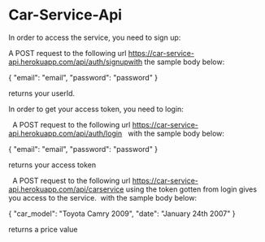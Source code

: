 # Car-Service-Api


In order to access the service, you need to sign up:

A POST request to the following url https://car-service-api.herokuapp.com/api/auth/signupwith the sample body below:

{
"email": "email",
"password": "password"
} 

returns your userId.

In order to get your access token, you need to login:

  A POST request to the following url https://car-service-api.herokuapp.com/api/auth/login
  with the sample body below:  

{
"email": "email",
"password": "password"
}  

returns your access token 

  A POST request to the following url https://car-service-api.herokuapp.com/api/carservice using the token gotten from login gives you access to the service. 
with the sample body below: 

{
"car_model": "Toyota Camry 2009",
"date": "January 24th 2007"
}

returns a price value

